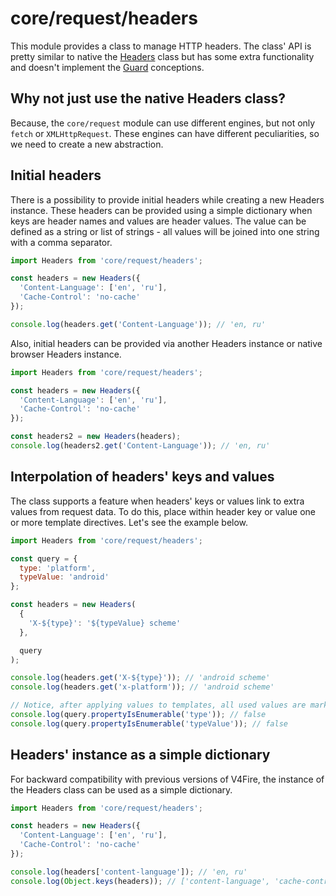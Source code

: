 # core/request/headers

This module provides a class to manage HTTP headers.
The class' API is pretty similar to native the [Headers](https://developer.mozilla.org/en-US/docs/Web/API/Headers) class
but has some extra functionality and doesn't implement the [Guard]((https://developer.mozilla.org/en-US/docs/Glossary/Guard)) conceptions.

## Why not just use the native Headers class?

Because, the `core/request` module can use different engines, but not only `fetch` or `XMLHttpRequest`.
These engines can have different peculiarities, so we need to create a new abstraction.

## Initial headers

There is a possibility to provide initial headers while creating a new Headers instance.
These headers can be provided using a simple dictionary when keys are header names and values are header values.
The value can be defined as a string or list of strings - all values will be joined into one string with a comma separator.

```js
import Headers from 'core/request/headers';

const headers = new Headers({
  'Content-Language': ['en', 'ru'],
  'Cache-Control': 'no-cache'
});

console.log(headers.get('Content-Language')); // 'en, ru'
```

Also, initial headers can be provided via another Headers instance or native browser Headers instance.

```js
import Headers from 'core/request/headers';

const headers = new Headers({
  'Content-Language': ['en', 'ru'],
  'Cache-Control': 'no-cache'
});

const headers2 = new Headers(headers);
console.log(headers2.get('Content-Language')); // 'en, ru'
```

## Interpolation of headers' keys and values

The class supports a feature when headers' keys or values link to extra values from request data.
To do this, place within header key or value one or more template directives. Let's see the example below.

```js
import Headers from 'core/request/headers';

const query = {
  type: 'platform',
  typeValue: 'android'
};

const headers = new Headers(
  {
    'X-${type}': '${typeValue} scheme'
  },

  query
);

console.log(headers.get('X-${type}')); // 'android scheme'
console.log(headers.get('x-platform')); // 'android scheme'

// Notice, after applying values to templates, all used values are marked as non-enumerable
console.log(query.propertyIsEnumerable('type')); // false
console.log(query.propertyIsEnumerable('typeValue')); // false
```

## Headers' instance as a simple dictionary

For backward compatibility with previous versions of V4Fire, the instance of the Headers class can be used as a simple dictionary.

```js
import Headers from 'core/request/headers';

const headers = new Headers({
  'Content-Language': ['en', 'ru'],
  'Cache-Control': 'no-cache'
});

console.log(headers['content-language']); // 'en, ru'
console.log(Object.keys(headers)); // ['content-language', 'cache-control']
```
